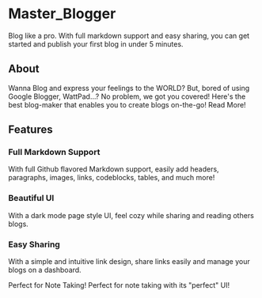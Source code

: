 # Master_Blogger
Blog like a pro. With full markdown support and easy sharing, you can get started and publish your first blog in under 5 minutes.

## About
Wanna Blog and express your feelings to the WORLD?
But, bored of using Google Blogger, WattPad...? No problem, we got you covered!
Here's the best blog-maker that enables you to create blogs on-the-go!
Read More!

## Features
### Full Markdown Support
With full Github flavored Markdown support, easily add headers, paragraphs, images, links, codeblocks, tables, and much more!

### Beautiful UI
With a dark mode page style UI, feel cozy while sharing and reading others blogs.

### Easy Sharing
With a simple and intuitive link design, share links easily and manage your blogs on a dashboard.

Perfect for Note Taking!
Perfect for note taking with its "perfect" UI!
